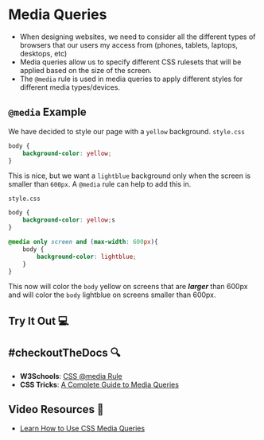 # Media Queries
- When designing websites, we need to consider all the different types of browsers that our users my access from (phones, tablets, laptops, desktops, etc)
- Media queries allow us to specify different CSS rulesets that will be applied based on the size of the screen.
- The `@media` rule is used in media queries to apply different styles for different media types/devices.

## `@media` Example

We have decided to style our page with a `yellow` background.
`style.css`
```css
body {
    background-color: yellow;
}
```

This is nice, but we want a `lightblue` background only when the screen is smaller than `600px`. A `@media` rule can help to add this in.

`style.css`
```css
body {
    background-color: yellow;s
}

@media only screen and (max-width: 600px){
    body {
        background-color: lightblue;
    }
}
```

This now will color the `body` yellow on screens that are ***larger*** than 600px and will color the `body` lightblue on screens smaller than 600px. 

## Try It Out 💻


## #checkoutTheDocs 🔍
- **W3Schools**: [CSS @media Rule](https://www.w3schools.com/cssref/css3_pr_mediaquery.php)
- **CSS Tricks**: [A Complete Guide to Media Queries](https://css-tricks.com/a-complete-guide-to-css-media-queries/)

## Video Resources 🎥
- [Learn How to Use CSS Media Queries](https://www.youtube.com/watch?v=2KL-z9A56SQ)
